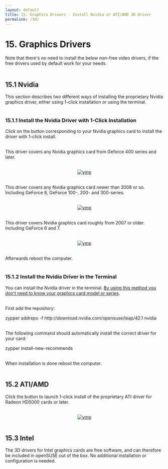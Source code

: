 ```yaml
---
layout: default
title: 15. Graphics Drivers - Install Nvidia or ATI/AMD 3D Driver
permalink: /3d/
---
```


# 15. Graphics Drivers

Note that there's no need to install the below non-free video drivers, if the free drivers used by default work for your needs.<br /><br />

<!--
<div class="obs">
<table>
<tbody>
<tr>
<td><img src="images/pics/obs.png" alt="obs" /></td>
<td>Before proceeding make sure your system is fully updated.</td>
</tr>
</tbody>
</table>
</div><br />
-->

<!-- nvidia KMPs start -->

## 15.1 Nvidia

This section describes two different ways of installing the proprietary Nvidia graphics driver, either using 1-click installation or using the terminal.<br /><br />

### 15.1.1 Install the Nvidia Driver with 1-Click Installation

Click on the button corresponding to your Nvidia graphics card to install the driver with 1-click install.<br /><br />

This driver covers any Nvidia graphics card from Geforce 400 series and later.<br /><br />
<center><a href="http://opensuse-community.org/nvidia.ymp"><img src="images/oneclick/nvidia_gf400.png" alt="ymp" class="pic" /></a></center><br />

This driver covers any Nvidia graphics card newer than 2008 or so. Including GeForce 8, GeForce 100-, 200- and 300-series.<br /><br />

<center><a href="http://opensuse-community.org/nvidia_gf8.ymp"><img src="images/oneclick/nvidia-gf8.png" alt="ymp" class="pic" /></a></center><br />

This driver covers Nvidia graphics card roughly from 2007 or older. Including GeForce 6 and 7.<br /><br />

<center><a href="http://opensuse-community.org/nvidia-gf6_gf7.ymp"><img src="images/oneclick/nvidia-gf6.png" alt="ymp" class="pic" /></a></center><br />

Afterwards reboot the computer.<br /><br />

### 15.1.2 Install the Nvidia Driver in the Terminal

You can install the Nvidia driver in the terminal. <u>By using this method you don't need to know your graphics card model or series</u>.<br /><br />

First add the repository:
<div class="clroot">zypper addrepo -f http://download.nvidia.com/opensuse/leap/42.1 nvidia</div><br />

The following command should automatically install the correct driver for your card:<br />

<div class="clroot">zypper install-new-recommends</div><br />

When installation is done reboot the computer.<br /><br />

<!-- nvidia KMP slut -->
<!-- ati KMP start -->

## 15.2 ATI/AMD

Click the button to launch 1-click install of the proprietary ATI driver for Radeon HD5000 cards or later.<br /><br />

<center><a href="http://geeko.ioda.net/mirror/amd-fglrx/ymp/amd-ati-fglrx64.ymp"><img src="images/oneclick/ati.png" alt="ymp" class="pic" /></a></center><br />

<!--
<center><a href="data:text/x-suse-ymu,http://opensuse-guide.org/ymp/ati.ymp"><img src="images/oneclick/ati.png" alt="ati ymp" class="pic" /></a></center><br />
-->
<!--
Afterwards reboot your computer.<br /><br />

### 15.2.1 Install ATI Driver in the Terminal

You can install the ATI driver in the terminal instead if you prefer.<br /><br />

First add the repository:
<div class="clroot">zypper addrepo -f http://www2.ati.com/suse/11.4 ati</div><br />

Then install the driver:
<div class="clroot">zypper install x11-video-fglrxG02</div><br />

Finally reboot.<br /><br />
-->

<!-- ati KMP slut -->

## 15.3 Intel

The 3D drivers for Intel graphics cards are free software, and can therefore be included in openSUSE out of the box. No additional installation or configuration is needed.<br /><br />
